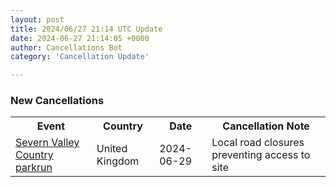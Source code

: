```yaml
---
layout: post
title: 2024/06/27 21:14 UTC Update
date: 2024-06-27 21:14:05 +0000
author: Cancellations Bot
category: 'Cancellation Update'

---
```


<h3>New Cancellations</h3>
<div class='hscrollable'>
<table style='width: 100%'>
    <tr>
        <th>Event</th>
        <th>Country</th>
        <th>Date</th>
        <th>Cancellation Note</th>
    </tr>
    <tr>
        <td><a href="https://www.parkrun.org.uk/severnvalleycountry">Severn Valley Country parkrun</a></td>
        <td>United Kingdom</td>
        <td>2024-06-29</td>
        <td>Local road closures preventing access to site</td>
    </tr>
</table>
</div>
